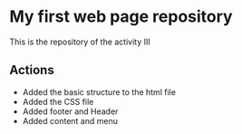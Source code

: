 # My first web page repository

This is the repository of the activity III

## Actions
- Added the basic structure to the html file
- Added the CSS file
- Added footer and Header
- Added content and menu
